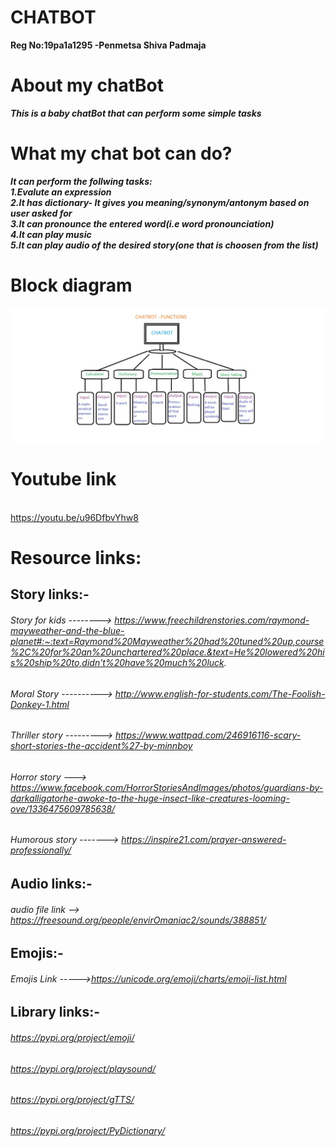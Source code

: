 # CHATBOT

**Reg No:19pa1a1295 -Penmetsa Shiva Padmaja**<br />

# About my chatBot
***This is a baby chatBot that can perform some simple tasks***<br />
# What my chat bot can do?
***It can perform the follwing tasks:<br />
1.Evalute an expression<br />
2.It has dictionary- It gives you meaning/synonym/antonym based on user asked for<br />
3.It can pronounce the entered word(i.e word pronounciation)<br />
4.It can play music<br />
5.It can play audio of the desired story(one that is choosen from the list)<br/>***

# Block diagram
![alt text](https://github.com/santosh-kumar8367/chatbotVit1/blob/main/Blockdiagram.jpeg?raw=true)
# Youtube link
<br/>https://youtu.be/u96DfbvYhw8
# Resource links: <br/>
 ## Story links:-
###### Story for kids  --------> https://www.freechildrenstories.com/raymond-mayweather-and-the-blue-planet#:~:text=Raymond%20Mayweather%20had%20tuned%20up,course%2C%20for%20an%20unchartered%20place.&text=He%20lowered%20his%20ship%20to,didn't%20have%20much%20luck.
 
 ###### Moral Story  ---------->        http://www.english-for-students.com/The-Foolish-Donkey-1.html
 
 ###### Thriller story ---------> https://www.wattpad.com/246916116-scary-short-stories-the-accident%27-by-minnboy
 
 ###### Horror story ---> https://www.facebook.com/HorrorStoriesAndImages/photos/guardians-by-darkalligatorhe-awoke-to-the-huge-insect-like-creatures-looming-ove/1336475609785638/
 
 ###### Humorous story -------> https://inspire21.com/prayer-answered-professionally/
 
 ## Audio links:-
 
 ###### audio file link --> https://freesound.org/people/envirOmaniac2/sounds/388851/
 
 ## Emojis:-
 ###### Emojis Link ----->https://unicode.org/emoji/charts/emoji-list.html
 
 ## Library links:-
 ###### https://pypi.org/project/emoji/
 
 ###### https://pypi.org/project/playsound/
 
 ###### https://pypi.org/project/gTTS/
 
 ###### https://pypi.org/project/PyDictionary/
 

